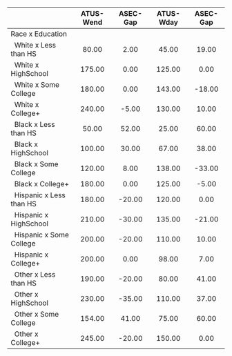 
|                      |    ATUS-Wend |     ASEC-Gap |    ATUS-Wday |     ASEC-Gap |
| -------------------- | :----------: | :----------: | :----------: | :----------: |
| Race x Education     |              |              |              |              |
| &nbsp;&nbsp;White x Less than HS |        80.00 |         2.00 |        45.00 |        19.00 |
| &nbsp;&nbsp;White x HighSchool |       175.00 |         0.00 |       125.00 |         0.00 |
| &nbsp;&nbsp;White x Some College |       180.00 |         0.00 |       143.00 |       -18.00 |
| &nbsp;&nbsp;White x College+ |       240.00 |        -5.00 |       130.00 |        10.00 |
| &nbsp;&nbsp;Black x Less than HS |        50.00 |        52.00 |        25.00 |        60.00 |
| &nbsp;&nbsp;Black x HighSchool |       100.00 |        30.00 |        67.00 |        38.00 |
| &nbsp;&nbsp;Black x Some College |       120.00 |         8.00 |       138.00 |       -33.00 |
| &nbsp;&nbsp;Black x College+ |       180.00 |         0.00 |       125.00 |        -5.00 |
| &nbsp;&nbsp;Hispanic x Less than HS |       180.00 |       -20.00 |       120.00 |         0.00 |
| &nbsp;&nbsp;Hispanic x HighSchool |       210.00 |       -30.00 |       135.00 |       -21.00 |
| &nbsp;&nbsp;Hispanic x Some College |       200.00 |       -20.00 |       110.00 |        10.00 |
| &nbsp;&nbsp;Hispanic x College+ |       200.00 |         0.00 |        98.00 |         7.00 |
| &nbsp;&nbsp;Other x Less than HS |       190.00 |       -20.00 |        80.00 |        41.00 |
| &nbsp;&nbsp;Other x HighSchool |       230.00 |       -35.00 |       110.00 |        37.00 |
| &nbsp;&nbsp;Other x Some College |       154.00 |        41.00 |        75.00 |        60.00 |
| &nbsp;&nbsp;Other x College+ |       245.00 |       -20.00 |       150.00 |         0.00 |


